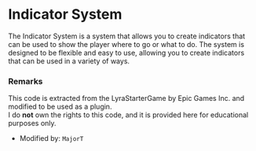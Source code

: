 # Indicator System
The Indicator System is a system that allows you to create indicators that can be used to show the player where to go or what to do. The system is designed to be flexible and easy to use, allowing you to create indicators that can be used in a variety of ways.

### Remarks
This code is extracted from the LyraStarterGame by Epic Games Inc. and modified to be used as a plugin.   
I do **not** own the rights to this code, and it is provided here for educational purposes only.

- Modified by: ``MajorT``